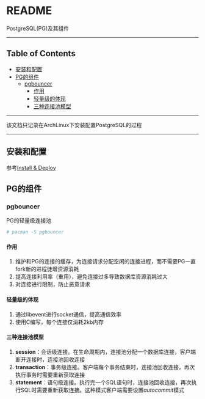 # README

PostgreSQL(PG)及其组件

---

## Table of Contents

<!-- vim-markdown-toc GFM -->

* [安装和配置](#安装和配置)
* [PG的组件](#pg的组件)
    * [pgbouncer](#pgbouncer)
        * [作用](#作用)
        * [轻量级的体现](#轻量级的体现)
        * [三种连接池模型](#三种连接池模型)

<!-- vim-markdown-toc -->

---

该文档只记录在ArchLinux下安装配置PostgreSQL的过程

---

## 安装和配置

参考[Install & Deploy](./file/install-and-deploy.md)

## PG的组件

### pgbouncer

PG的轻量级连接池

```bash
# pacman -S pgbouncer
```

#### 作用

1. 维护和PG的连接的缓存，为连接请求分配空闲的连接进程，而不需要PG一直fork新的进程徒增资源消耗
2. 提高连接利用率（重用），避免连接过多导致数据库资源消耗过大
3. 对连接进行限制，防止恶意请求

#### 轻量级的体现

1. 通过libevent进行socket通信，提高通信效率
2. 使用C编写，每个连接仅消耗2kb内存

#### 三种连接池模型

1. **session**：会话级连接。在生命周期内，连接池分配一个数据库连接，客户端断开连接时，连接池回收连接
2. **transaction**：事务级连接。客户端每个事务结束时，连接池回收连接，再次执行事务时需要重新获取连接
3. **statement**：语句级连接。执行完一个SQL语句时，连接池回收连接，再次执行SQL时需要重新获取连接。这种模式客户端需要设置*autocommit*模式
